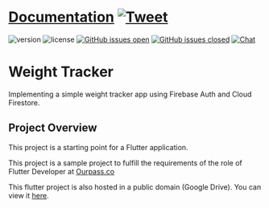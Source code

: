# [Documentation](https://github.com/5ran6/weight_tracker) [![Tweet](https://img.shields.io/twitter/url/http/shields.io.svg?style=social&logo=twitter)](https://twitter.com/5ran6)


![version](https://img.shields.io/badge/version-1.0.0-blue.svg)  ![license](https://img.shields.io/badge/license-APACHE-blue.svg) [![GitHub issues open](https://img.shields.io/github/issues/5ran6/weight_tracker.svg?maxAge=2592000)](https://github.com/5ran6/weight_tracker/issues?q=is%3Aopen+is%3Aissue) [![GitHub issues closed](https://img.shields.io/github/issues-closed-raw/5ran6/weight_tracker.svg?maxAge=2592000)](https://github.com/5ran6/weight_tracker/issues?q=is%3Aissue+is%3Aclosed) [![Chat](https://img.shields.io/badge/chat-on%20whatsapp-7289da.svg)](https://wa.me/2348036339292)


# Weight Tracker

Implementing a simple weight tracker app using Firebase Auth and Cloud Firestore.

## Project Overview

This project is a starting point for a Flutter application.

This project is a sample project to fulfill the requirements of the role of Flutter Developer at [Ourpass.co](https://ourpass.co)

This flutter project is also hosted in a public domain (Google Drive). You can view it
[here](https://drive.google.com/file/d/1c8UX3-YpvWCCRhGDHhfI1KIjo7gbi25U/view?usp=sharing).
